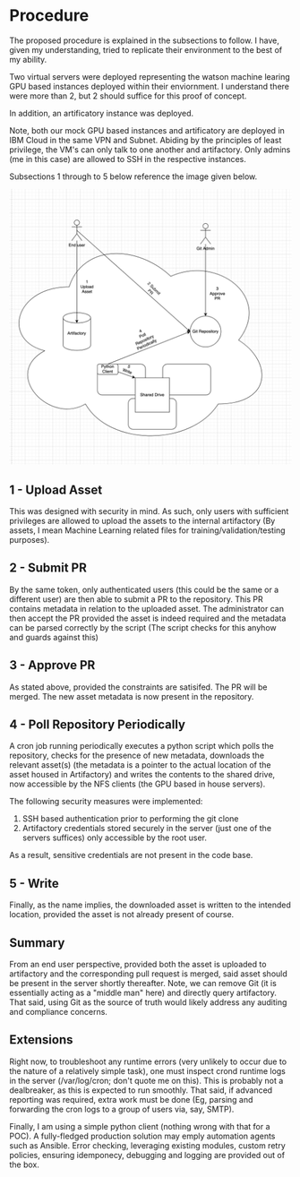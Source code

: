 # Procedure

The proposed procedure is explained in the subsections to follow. I have, given my understanding, tried to replicate their environment to the best of my ability. 

Two virtual servers were deployed representing the watson machine learing GPU based instances deployed within their enviornment. I understand there were more than 2, but 2 should suffice for this proof of concept.

In addition, an artificatory instance was deployed.

Note, both our mock GPU based instances and artificatory are deployed in IBM Cloud in the same VPN and Subnet. Abiding by the principles of least privilege, the VM's can only talk to one another and artifactory. Only admins (me in this case) are allowed to SSH in the respective instances.

Subsections 1 through to 5 below reference the image given below.

![Alt text](./wmla-v1-poc-anz.png?raw=true "Title")

## 1 - Upload Asset

This was designed with security in mind. As such, only users with sufficient privileges are allowed to upload the assets to the internal artifactory (By assets, I mean Machine Learning related files for training/validation/testing purposes).

## 2 - Submit PR

By the same token, only authenticated users (this could be the same or a different user) are then able to submit a PR to the repository. This PR contains metadata in relation to the uploaded asset. The administrator can then accept the PR provided the asset is indeed required and the metadata can be parsed correctly by the script (The script checks for this anyhow and guards against this)

## 3 - Approve PR

As stated above, provided the constraints are satisifed. The PR will be merged. The new asset metadata is now present in the repository.

## 4 - Poll Repository Periodically

A cron job running periodically executes a python script which polls the repository, checks for the presence of new metadata, downloads the relevant asset(s) (the metadata is a pointer to the actual location of the asset housed in Artifactory) and writes the contents to the shared drive, now accessible by the NFS clients (the GPU based in house servers).

The following security measures were implemented:

1) SSH based authentication prior to performing the git clone
2) Artifactory credentials stored securely in the server (just one of the servers suffices) only accessible by the root user. 

As a result, sensitive credentials are not present in the code base.

## 5 - Write

Finally, as the name implies, the downloaded asset is written to the intended location, provided the asset is not already present of course.

## Summary

From an end user perspective, provided both the asset is uploaded to artifactory and the corresponding pull request is merged, said asset should be present in the server shortly thereafter. Note, we can remove Git (it is essentially acting as a "middle man" here) and directly query artifactory. That said, using Git as the source of truth would likely address any auditing and compliance concerns.

## Extensions

Right now, to troubleshoot any runtime errors (very unlikely to occur due to the nature of a relatively simple task), one must inspect crond runtime logs in the server (/var/log/cron; don't quote me on this). This is probably not a dealbreaker, as this is expected to run smoothly. That said, if advanced reporting was required, extra work must be done (Eg, parsing and forwarding the cron logs to a group of users via, say, SMTP).

Finally, I am using a simple python client (nothing wrong with that for a POC). A fully-fledged production solution may emply automation agents such as Ansible. Error checking, leveraging existing modules, custom retry policies, ensuring idemponecy, debugging and logging are provided out of the box. 
